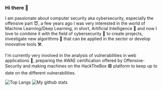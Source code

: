 ### Hi there 👋

I am passionate about computer security aka cybersecurity, especially the offensive part 😈, a few years ago I was very interested in the world of Machine Learning/Deep Learning, in short, Artificial Intelligence 🧠 and now I love to combine it with the field of cybersecurity 🔐 to create projects, investigate new algorithms 🧮 that can be applied in the sector or develop innovative tools 🛠️.

I'm currently very involved in the analysis of vulnerabilities in web applications 🐞, preparing the AWAE certification offered by Offensive-Security and making machines on the HackTheBox 🟩 platform to keep up to date on the different vulnerabilities.

![Top Langs](https://github-readme-stats.vercel.app/api/top-langs/?username=alexfrancow&hide=TeX&layout=compact&card_width=300&hide_border=true&theme=dark)
![My github stats](https://github-readme-stats.vercel.app/api?username=alexfrancow&show_icons=true&card_width=445&layout=compact&hide=TeX&hide_border=true&theme=dark)

<!--
**alexfrancow/alexfrancow** is a ✨ _special_ ✨ repository because its `README.md` (this file) appears on your GitHub profile.

Here are some ideas to get you started:

- 🔭 I’m currently working on ...
- 🌱 I’m currently learning ...
- 👯 I’m looking to collaborate on ...
- 🤔 I’m looking for help with ...
- 💬 Ask me about ...
- 📫 How to reach me: ...
- 😄 Pronouns: ...
- ⚡ Fun fact: ...
-->
